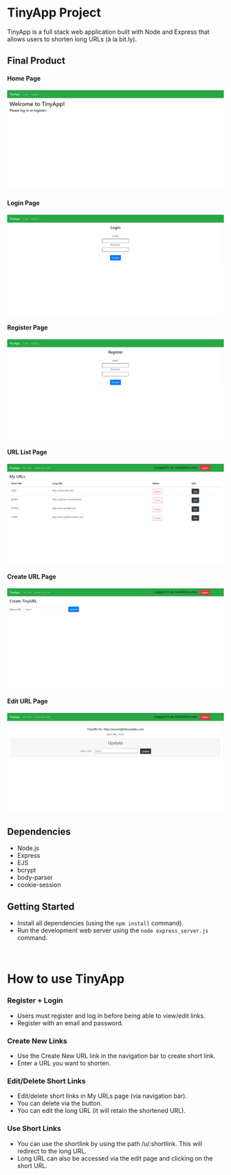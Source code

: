 # TinyApp Project

TinyApp is a full stack web application built with Node and Express that allows users to shorten long URLs (à la bit.ly).

## Final Product

#### Home Page

!["Home Page"](https://github.com/tackpablo/tinyapp/blob/master/docs/Main.png)

#### Login Page

!["Login Page"](https://github.com/tackpablo/tinyapp/blob/master/docs/Login.png)

#### Register Page

!["Register Page"](https://github.com/tackpablo/tinyapp/blob/master/docs/Register.png)

#### URL List Page

!["URL List Page"](https://github.com/tackpablo/tinyapp/blob/master/docs/List.png)

#### Create URL Page

!["Create URL Page"](https://github.com/tackpablo/tinyapp/blob/master/docs/Create.png)

#### Edit URL Page

!["Edit URL Page"](https://github.com/tackpablo/tinyapp/blob/master/docs/Edit.png)

## Dependencies

- Node.js
- Express
- EJS
- bcrypt
- body-parser
- cookie-session

## Getting Started

- Install all dependencies (using the `npm install` command).
- Run the development web server using the `node express_server.js` command.

<br/>

# How to use TinyApp

### Register + Login

- Users must register and log in before being able to view/edit links.
- Register with an email and password.

### Create New Links

- Use the Create New URL link in the navigation bar to create short link.
- Enter a URL you want to shorten.

### Edit/Delete Short Links

- Edit/delete short links in My URLs page (via navigation bar).
- You can delete via the button.
- You can edit the long URL (it will retain the shortened URL).

### Use Short Links

- You can use the shortlink by using the path /u/:shortlink. This will redirect to the long URL.
- Long URL can also be accessed via the edit page and clicking on the short URL.
